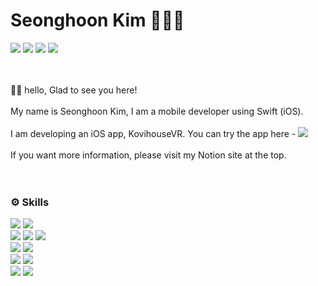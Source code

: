 
# Seonghoon Kim 🧑🏻‍💻

<div>
  <a href="https://github.com/seonghooony"><img src="https://hits.seeyoufarm.com/api/count/incr/badge.svg?url=https%3A%2F%2Fgithub.com%2Fseonghooony&count_bg=%23E3E5CC&title_bg=%2317A9AE&icon=apple.svg&icon_color=%232AD3B6&title=Visited&edge_flat=false"/></a>
  <a href="mailto:hanrinsa2@naver.com"><img src="https://img.shields.io/badge/sending Email-03C75A?style=flat&logo=Naver&logoColor=white"/></a> 
  <a href="https://seonghooony.tistory.com"><img src="https://img.shields.io/badge/Go to Blog-EA5220?style=flat&logo=Tistory&logoColor=white"/></a> 
  <a href="https://power-strand-7f4.notion.site/Seonghoon-Kim-b9cbf116a58e41cb9879bc509b02c280?pvs=4"><img src="https://img.shields.io/badge/Go to Notion-ffffff?style=flat&logo=Notion&logoColor=black"/></a>
</div>
</br>
</br>

👋🏼 hello, Glad to see you here!
</br>
</br>
My name is Seonghoon Kim, I am a mobile developer using Swift (iOS).
</br>
</br>
I am developing an iOS app, KovihouseVR. You can try the app here - <a href="https://apps.apple.com/kr/app/%EC%BD%94%EB%B9%84%ED%95%98%EC%9A%B0%EC%8A%A4vr-3d%EB%A1%9C-%EC%A6%90%EA%B8%B0%EB%8A%94-%EC%9D%B8%ED%85%8C%EB%A6%AC%EC%96%B4/id1537031693"><img src="https://img.shields.io/badge/Go to App Store-0D96F6?style=flat&logo=App Store&logoColor=white"/></a>
</br>
</br>
If you want more information, please visit my Notion site at the top.
</br> 
</br>
</br>
<h3>⚙️ Skills</h3>
<div>
  <img src="https://img.shields.io/badge/Swift-FA7343?style=flat&logo=Swift&logoColor=white"/>
  <img src="https://img.shields.io/badge/RxSwift-B7178C?style=flat&logo=ReactiveX&logoColor=white"/>
  <br>
  <img src="https://img.shields.io/badge/SnapKit-0095BD?style=flat"/>
  <img src="https://img.shields.io/badge/Alamofire-D84327?style=flat"/>
  <img src="https://img.shields.io/badge/ReactorKit-6EA1E0?style=flat"/>
  <br>
  <img src="https://img.shields.io/badge/MVVM-009000?style=flat-square"/>
  <img src="https://img.shields.io/badge/Clean Architecture-80FF00?style=flat"/>
  <br>
  <img src="https://img.shields.io/badge/SVN-809CC9?style=flat&logo=Subversion&logoColor=white"/>
  <img src="https://img.shields.io/badge/Git-000000?style=flat&logo=Git&logoColor=white"/>
  <br>
  <img src="https://img.shields.io/badge/Xcode-147EFB?style=flat&logo=Xcode&logoColor=white"/>
  <img src="https://img.shields.io/badge/iOS-000000?style=flat&logo=Apple&logoColor=white"/>
</div>
  
</br>
</br>
</br>

  
<!-- [![Top Langs](https://github-readme-stats.vercel.app/api/top-langs/?username=seonghooony&layout=compact)](https://github.com/anuraghazra/github-readme-stats)   !-->





